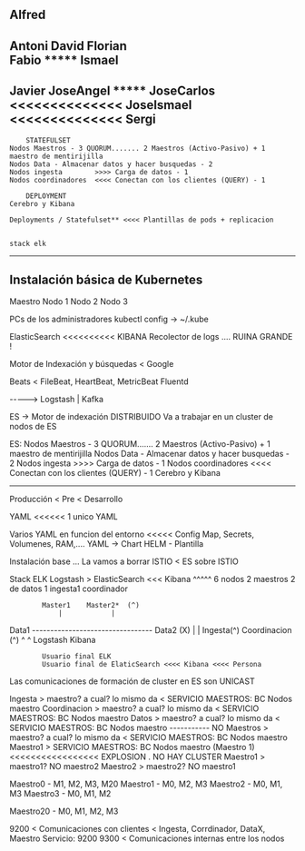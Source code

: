 Alfred
-----------------
Antoni
David
Florian             
Fabio           *****
Ismael
----------------
Javier
JoseAngel       *****
JoseCarlos             <<<<<<<<<<<<<<
JoseIsmael             <<<<<<<<<<<<<<
Sergi
----------------
        STATEFULSET
    Nodos Maestros - 3 QUORUM....... 2 Maestros (Activo-Pasivo) + 1 maestro de mentirijilla
    Nodos Data - Almacenar datos y hacer busquedas - 2
    Nodos ingesta        >>>> Carga de datos - 1
    Nodos coordinadores  <<<< Conectan con los clientes (QUERY) - 1
    
        DEPLOYMENT
    Cerebro y Kibana
    
    Deployments / Statefulset** <<<< Plantillas de pods + replicacion
    
    
    stack elk
    
    
-----------------
Instalación básica de Kubernetes
--------
Maestro
    Nodo 1
    Nodo 2
    Nodo 3

PCs de los administradores
    kubectl
        config -> ~/.kube





ElasticSearch   <<<<<<<<<<    KIBANA
    Recolector de logs .... RUINA GRANDE !
    
Motor de Indexación y búsquedas <                Google

Beats < FileBeat, HeartBeat, MetricBeat
Fluentd

-----> Logstash | Kafka


ES -> Motor de indexación DISTRIBUIDO
    Va a trabajar en un cluster de nodos de ES

ES:
    Nodos Maestros - 3 QUORUM....... 2 Maestros (Activo-Pasivo) + 1 maestro de mentirijilla
    Nodos Data - Almacenar datos y hacer busquedas - 2
    Nodos ingesta        >>>> Carga de datos - 1
    Nodos coordinadores  <<<< Conectan con los clientes (QUERY) - 1
    Cerebro y Kibana
    
    
    
-----------------------------
Producción < Pre < Desarrollo

YAML <<<<<< 1 unico YAML

Varios YAML en funcion del entorno <<<<< Config Map, Secrets, Volumenes, RAM,....
    YAML -> Chart HELM - Plantilla

Instalación base ... La vamos a borrar
ISTIO < ES sobre ISTIO


Stack ELK
Logstash > ElasticSearch <<< Kibana
                ^^^^^
                6 nodos
                2 maestros
                2 de datos
                1 ingesta1 coordinador
                
                
            Master1    Master2*  (^)
                |            |
Data1 --------------------------------- Data2 (X)
               |             |
            Ingesta(^)     Coordinacion (^)
              ^                ^
            Logstash        Kibana
            
            
            Usuario final ELK
            Usuario final de ElaticSearch <<<< Kibana <<<< Persona
    
Las comunicaciones de formación de cluster en ES son UNICAST


Ingesta > maestro? a cual? lo mismo da < SERVICIO MAESTROS: BC Nodos maestro
Coordinacion > maestro? a cual? lo mismo da < SERVICIO MAESTROS: BC Nodos maestro
Datos > maestro? a cual? lo mismo da < SERVICIO MAESTROS: BC Nodos maestro
----------- NO
Maestros > maestro? a cual? lo mismo da < SERVICIO MAESTROS: BC Nodos maestro
Maestro1 > SERVICIO MAESTROS: BC Nodos maestro (Maestro 1)   <<<<<<<<<<<<<<<<< EXPLOSION . NO HAY CLUSTER
Maestro1 > maestro1? NO      maestro2
Maestro2 > maestro2? NO      maestro1



Maestro0 - M1, M2, M3, M20
Maestro1 - M0, M2, M3
Maestro2 - M0, M1, M3
Maestro3 - M0, M1, M2

Maestro20 - M0, M1, M2, M3


9200 < Comunicaciones con clientes < Ingesta, Corrdinador, DataX, Maestro Servicio: 9200
9300 < Comunicaciones internas entre los nodos